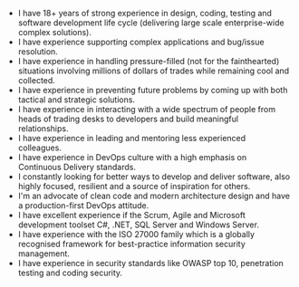   - I have 18+ years of strong experience in design, coding, testing and software development life cycle (delivering large scale enterprise-wide complex solutions).
  - I have experience supporting complex applications and bug/issue resolution.
  - I have experience in handling pressure-filled (not for the fainthearted) situations involving millions of dollars of trades while remaining cool and collected.
  - I have experience in preventing future problems by coming up with both tactical and strategic solutions.
  - I have experience in interacting with a wide spectrum of people from heads of trading desks to developers and build meaningful relationships.
  - I have experience in leading and mentoring less experienced colleagues.
  - I have experience in DevOps culture with a high emphasis on Continuous Delivery standards.
  - I constantly looking for better ways to develop and deliver software, also highly focused, resilient and a source of inspiration for others.
  - I'm an advocate of clean code and modern architecture design and have a production-first DevOps attitude.
  - I have excellent experience if the Scrum, Agile and Microsoft development toolset C#, .NET, SQL Server and Windows Server.
  - I have experience with the ISO 27000 family which is a globally recognised framework for best-practice information security management.
  - I have experience in security standards like OWASP top 10, penetration testing and coding security.
